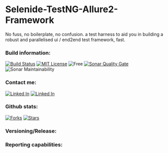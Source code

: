 # Selenide-TestNG-Allure2-Framework
No fuss, no boilerplate, no confusion.  a test harness to aid you in building a robust and parallelised ui / end2end test framework, fast.


### Build information:

[![Build Status](https://api.travis-ci.org/symonk/selenide-testng-allure2-test-automation-framework.svg?branch=master)](https://travis-ci.org/symonkselenide-testng-allure2-test-automation-framework)
[![MIT License](http://img.shields.io/badge/license-MIT-green.svg)](https://github.com/symonk/selenide-testng-allure2-test-automation-framework/blob/master/LICENSE)
![Free](https://img.shields.io/badge/free-open--source-green.svg)
[![Sonar Quality Gate](https://sonarcloud.io/api/project_badges/measure?project=io.symonk.github%3Aselenide-framework&metric=alert_status)](https://sonarcloud.io/dashboard?id=io.symonk.github%3Aselenide-framework)
![Sonar Maintainability](https://sonarcloud.io/api/project_badges/measure?project=io.symonk.github%3Aselenide-framework&metric=sqale_rating)

### Contact me:

[![Linked In](https://img.shields.io/badge/Add%20Me%20On-LinkedIn-orange.svg)](https://www.linkedin.com/in/simonk09/)
[![Linked In](https://img.shields.io/badge/Join%20Me%20On-Slack-orange.svg)](https://testersio.slack.com)

### Github stats:

[![Forks](https://img.shields.io/github/forks/badges/shields.svg?style=social&label=Fork)](https://github.com/symonk/selenide-testng-allure2-test-automation-framework)
[![Stars](https://img.shields.io/github/stars/badges/shields.svg?style=social&label=Stars)](https://github.com/symonk/selenide-testng-allure2-test-automation-framework)

### Versioning/Release:


### Reporting capabilities:


